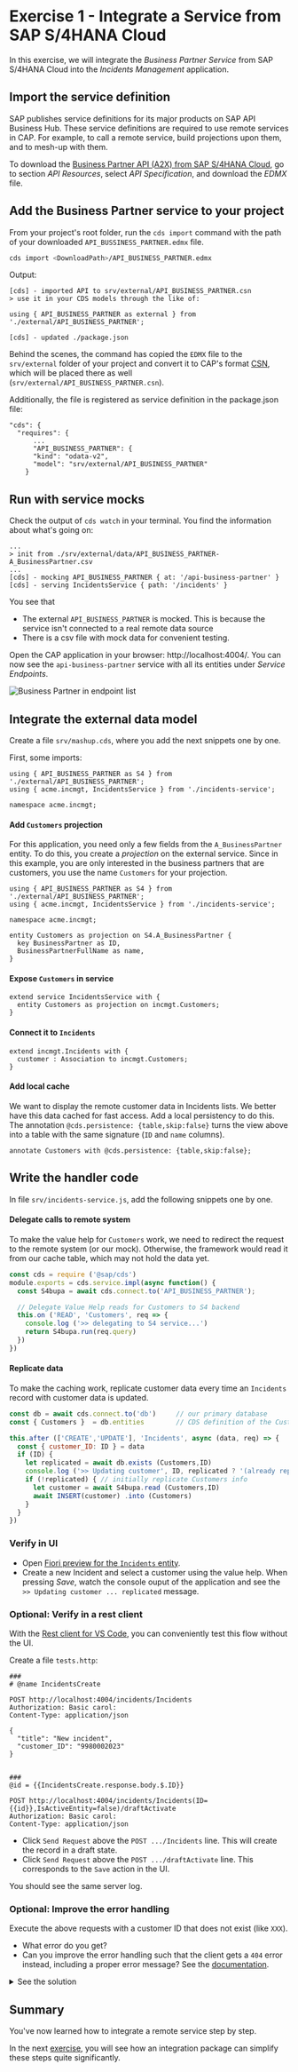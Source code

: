 # Exercise 1 - Integrate a Service from SAP S/4HANA Cloud

In this exercise, we will integrate the _Business Partner Service_ from SAP S/4HANA Cloud into the _Incidents Management_ application.

## Import the service definition

SAP publishes service definitions for its major products on SAP API Business Hub. These service definitions are required to use remote services in CAP. For example, to call a remote service, build projections upon them, and to mesh-up with them.

To download the [Business Partner API (A2X) from SAP S/4HANA Cloud](https://api.sap.com/api/API_BUSINESS_PARTNER/overview), go to section _API Resources_, select _API Specification_, and download the _EDMX_ file.

## Add the Business Partner service to your project

From your project's root folder, run the `cds import` command with the path of your downloaded `API_BUSSINESS_PARTNER.edmx` file.

```sh
cds import <DownloadPath>/API_BUSINESS_PARTNER.edmx
```

Output:
```
[cds] - imported API to srv/external/API_BUSINESS_PARTNER.csn
> use it in your CDS models through the like of:

using { API_BUSINESS_PARTNER as external } from './external/API_BUSINESS_PARTNER';

[cds] - updated ./package.json
```

Behind the scenes, the command has copied the `EDMX` file to the `srv/external` folder of your project and convert it to CAP's format [CSN](https://cap.cloud.sap/docs/cds/csn), which will be placed there as well (`srv/external/API_BUSINESS_PARTNER.csn`).

Additionally, the file is registered as service definition in the package.json file:
```jsonc
"cds": {
  "requires": {
      ...
      "API_BUSINESS_PARTNER": {
      "kind": "odata-v2",
      "model": "srv/external/API_BUSINESS_PARTNER"
    }
```

## Run with service mocks

Check the output of `cds watch` in your terminal.  You find the information about what's going on:

```
...
> init from ./srv/external/data/API_BUSINESS_PARTNER-A_BusinessPartner.csv
...
[cds] - mocking API_BUSINESS_PARTNER { at: '/api-business-partner' }
[cds] - serving IncidentsService { path: '/incidents' }
```

You see that
- The external `API_BUSINESS_PARTNER` is mocked.  This is because the service isn't connected to a real remote data source
- There is a csv file with mock data for convenient testing.


Open the CAP application in your browser: http://localhost:4004/.
You can now see the `api-business-partner` service with all its entities under _Service Endpoints_.

![Business Partner in endpoint list](./assets/api-business-partner-service.png)


## Integrate the external data model

Create a file `srv/mashup.cds`, where you add the next snippets one by one.

First, some imports:

```cds
using { API_BUSINESS_PARTNER as S4 } from './external/API_BUSINESS_PARTNER';
using { acme.incmgt, IncidentsService } from './incidents-service';

namespace acme.incmgt;
```

#### Add `Customers` projection

For this application, you need only a few fields from the `A_BusinessPartner` entity. To do this, you create a _projection_ on the external service. Since in this example, you are only interested in the business partners that are customers, you use the name `Customers` for your projection.


```cds
using { API_BUSINESS_PARTNER as S4 } from './external/API_BUSINESS_PARTNER';
using { acme.incmgt, IncidentsService } from './incidents-service';

namespace acme.incmgt;

entity Customers as projection on S4.A_BusinessPartner {
  key BusinessPartner as ID,
  BusinessPartnerFullName as name,
}
```

#### Expose `Customers` in service

```cds
extend service IncidentsService with {
  entity Customers as projection on incmgt.Customers;
}
```

#### Connect it to `Incidents`

```cds
extend incmgt.Incidents with {
  customer : Association to incmgt.Customers;
}
```

#### Add local cache

We want to display the remote customer data in Incidents lists.  We better have this data cached for fast access.
Add a local persistency to do this.  The annotation `@cds.persistence: {table,skip:false}` turns the view above into a table with the same signature (`ID` and `name` columns).

```cds
annotate Customers with @cds.persistence: {table,skip:false};
```

## Write the handler code

In file `srv/incidents-service.js`, add the following snippets one by one.

#### Delegate calls to remote system

To make the value help for `Customers` work, we need to redirect the request to the remote system (or our mock).
Otherwise, the framework would read it from our cache table, which may not hold the data yet.

```js
const cds = require ('@sap/cds')
module.exports = cds.service.impl(async function() {
  const S4bupa = await cds.connect.to('API_BUSINESS_PARTNER');

  // Delegate Value Help reads for Customers to S4 backend
  this.on ('READ', 'Customers', req => {
    console.log ('>> delegating to S4 service...')
    return S4bupa.run(req.query)
  })
})
```

#### Replicate data

To make the caching work, replicate customer data every time an `Incidents` record with customer data is updated.

```js
const db = await cds.connect.to('db')     // our primary database
const { Customers }  = db.entities        // CDS definition of the Customers entity

this.after (['CREATE','UPDATE'], 'Incidents', async (data, req) => {
  const { customer_ID: ID } = data
  if (ID) {
    let replicated = await db.exists (Customers,ID)
    console.log ('>> Updating customer', ID, replicated ? '(already replicated)' : '(not) replicated')
    if (!replicated) { // initially replicate Customers info
      let customer = await S4bupa.read (Customers,ID)
      await INSERT(customer) .into (Customers)
    }
  }
})
```

### Verify in UI

- Open [Fiori preview for the `Incidents` entity](http://localhost:4004/$fiori-preview/IncidentsService/Incidents#preview-app).
- Create a new Incident and select a customer using the value help.  When pressing _Save_, watch the console ouput of the application and see the `>> Updating customer ... replicated` message.

### Optional: Verify in a rest client

With the [Rest client for VS Code](https://marketplace.visualstudio.com/items?itemName=humao.rest-client), you can conveniently test this flow without the UI.

Create a file `tests.http`:

```
###
# @name IncidentsCreate

POST http://localhost:4004/incidents/Incidents
Authorization: Basic carol:
Content-Type: application/json

{
  "title": "New incident",
  "customer_ID": "9980002023"
}


###
@id = {{IncidentsCreate.response.body.$.ID}}

POST http://localhost:4004/incidents/Incidents(ID={{id}},IsActiveEntity=false)/draftActivate
Authorization: Basic carol:
Content-Type: application/json
```

- Click `Send Request` above the `POST .../Incidents` line.  This will create the record in a draft state.
- Click `Send Request` above the `POST .../draftActivate` line.  This corresponds to the `Save` action in the UI.

You should see the same server log.

### Optional: Improve the error handling

Execute the above requests with a customer ID that does not exist (like `XXX`).
- What error do you get?
- Can you improve the error handling such that the client gets a `404` error instead, including a proper error message?  See the [documentation](https://cap.cloud.sap/docs/node.js/events#req-reject).


<details>
<summary>See the solution</summary>

Make sure to turn the `502` error into a _client_ error like `404`:

```js
if (!replicated) {
  let customer
  try {
    customer = await S4bupa.read (Customers,ID)
  } catch (e) {
    return req.reject(404, 'No such customer: ' + ID, 'customer_ID')
  }
  await INSERT(customer) .into (Customers)
}
```
</details>

## Summary

You've now learned how to integrate a remote service step by step.

In the next [exercise](../ex2/README.md), you will see how an integration package can simplify these steps quite significantly.
